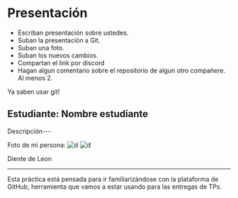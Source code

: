 # Presentación

- Escriban presentación sobre ustedes.
- Suban la presentación a Git.
- Suban una foto.
- Suban los nuevos cambios.
- Compartan el link por discord
- Hagan algun comentario sobre el repositorio de algun otro compañere. Al menos 2.

Ya saben usar git!


## Estudiante: Nombre estudiante

Descripción---

Foto de mi persona:
![d](https://imgur.com/a/qcSQO9I)
![d](https://media.istockphoto.com/id/1423183219/es/vector/la-pelusa-de-diente-de-le%C3%B3n-vuela-lejos-del-viento.jpg?s=612x612&w=0&k=20&c=nSMyODf20H4HZxTyGNmsbY1FNsnU0irg0d-4XI94ZsM=)

Diente de Leon

------

Esta práctica está pensada para ir familiarizándose con la plataforma de GitHub, herramienta que vamos a estar usando para las entregas de TPs.

